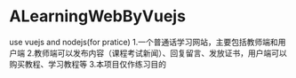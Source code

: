 # ALearningWebByVuejs
use vuejs and nodejs(for pratice)
1.一个普通话学习网站，主要包括教师端和用户端
2.教师端可以发布内容（课程考试新闻）、回复留言、发放证书，用户端可以购买教程、学习教程等
3.本项目仅作练习目的
